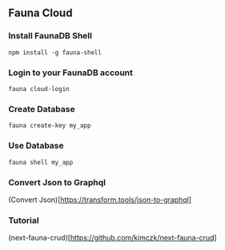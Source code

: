 ## Fauna Cloud

### Install FaunaDB Shell

```
npm install -g fauna-shell
```

### Login to your FaunaDB account

```
fauna cloud-login
```

### Create Database

```
fauna create-key my_app
```

### Use Database

```
fauna shell my_app
```

### Convert Json to Graphql

(Convert Json)[https://transform.tools/json-to-graphql]


### Tutorial

(next-fauna-crud)[https://github.com/kjmczk/next-fauna-crud]
